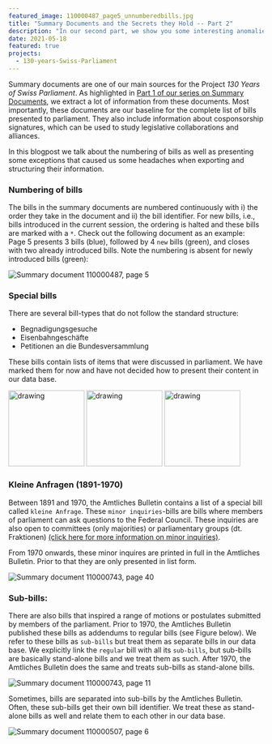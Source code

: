 ```yaml
---
featured_image: 110000487_page5_unnumberedbills.jpg
title: "Summary Documents and the Secrets they Hold -- Part 2"
description: "In our second part, we show you some interesting anomalies we found in the summary documents provided by the Swiss Parliament."
date: 2021-05-18
featured: true
projects: 
  - 130-years-Swiss-Parliament
---
```


Summary documents are one of our main sources for the Project *130 Years of Swiss Parliament*. As highlighted in [Part 1 of our series on Summary Documents](https://www.sg.ethz.ch/news/swissparliament_4-summarydocs_part1/), we extract a lot of information from these documents. 
Most importantly, these documents are our baseline for the complete list of bills presented to parliament. They also include information about cosponsorship signatures, which can be used to study legislative collaborations and alliances. 

In this blogpost we talk about the numbering of bills as well as presenting some exceptions that caused us some headaches when exporting and structuring their information.

### Numbering of bills

The bills in the summary documents are numbered continuously with i) the order they take in the document and ii) the bill identifier. For new bills, i.e., bills introduced in the current session, the ordering is halted and these bills are marked with a `*`. Check out the following document as an example: Page 5 presents 3 bills (blue), followed by 4 `new` bills (green), and closes with two already introduced bills. Note the numbering is absent for newly introduced bills (green):

![Summary document 110000487, page 5](110000487_page5_unnumberedbills.jpg)

### Special bills

There are several bill-types that do not follow the standard structure:

* Begnadigungsgesuche
* Eisenbahngeschäfte
* Petitionen an die Bundesversammlung

These bills contain lists of items that were discussed in parliament. We have marked them for now and have not decided how to present their content in our data base. 

[<img src="110000511_page8_Begnadigungsgesuche.jpg" alt="drawing" width="150"/>](110000511_page8_Begnadigungsgesuche.jpg)
[<img src="110000427_page11full.jpg" alt="drawing" width="150"/>](110000427_page11full.jpg)
[<img src="110000483_page17_PetitionanBV.jpg" alt="drawing" width="150"/>](110000483_page17_PetitionanBV.jpg)

### Kleine Anfragen (1891-1970)

Between 1891 and 1970, the Amtliches Bulletin contains a list of a special bill called `kleine Anfrage`. These `minor inquiries`-bills are bills where members of parliament can ask questions to the Federal Council. These inquiries are also open to committees (only majorities) or parliamentary groups (dt. Fraktionen) [(click here for more information on minor inquiries)](https://www.parlament.ch/de/über-das-parlament/parlamentsportraet/beratungsgegenstaende-und-parlamentarische-verfahren/parlamentarische-initiativen-standesinitiativen-vorstoesse/anfrage). 

From 1970 onwards, these minor inquires are printed in full in the Amtliches Bulletin. Prior to that they are only presented in list form. 

![Summary document 110000743, page 40](110000743_page40_kleineAnfragen.jpg)

### Sub-bills: 

There are also bills that inspired a range of motions or postulates submitted by members of the parliament. Prior to 1970, the Amtliches Bulletin published these bills as addendums to regular bills (see Figure below). We refer to these bills as `sub-bills` but treat them as separate bills in our data base. We explicitly link the `regular` bill with all its `sub-bills`, but sub-bills are basically stand-alone bills and we treat them as such. After 1970, the Amtliches Bulletin does the same and treats sub-bills as stand-alone bills. 

![Summary document 110000743, page 11](110000743_page11_PostulateMotionenInnerhalbbill.jpg)

Sometimes, bills are separated into sub-bills by the Amtliches Bulletin. Often, these sub-bills get their own bill identifier. We treat these as stand-alone bills as well and relate them to each other in our data base.

![Summary document 110000507, page 6](110000507_page6_verwaltungsgericht.jpg)




